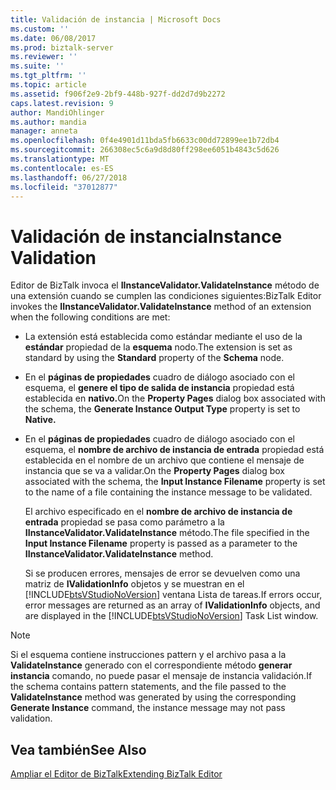 ```yaml
---
title: Validación de instancia | Microsoft Docs
ms.custom: ''
ms.date: 06/08/2017
ms.prod: biztalk-server
ms.reviewer: ''
ms.suite: ''
ms.tgt_pltfrm: ''
ms.topic: article
ms.assetid: f906f2e9-2bf9-448b-927f-dd2d7d9b2272
caps.latest.revision: 9
author: MandiOhlinger
ms.author: mandia
manager: anneta
ms.openlocfilehash: 0f4e4901d11bda5fb6633c00dd72899ee1b72db4
ms.sourcegitcommit: 266308ec5c6a9d8d80ff298ee6051b4843c5d626
ms.translationtype: MT
ms.contentlocale: es-ES
ms.lasthandoff: 06/27/2018
ms.locfileid: "37012877"
---
```

# <a name="instance-validation"></a><span data-ttu-id="b128a-102">Validación de instancia</span><span class="sxs-lookup"><span data-stu-id="b128a-102">Instance Validation</span></span>
<span data-ttu-id="b128a-103">Editor de BizTalk invoca el **IInstanceValidator.ValidateInstance** método de una extensión cuando se cumplen las condiciones siguientes:</span><span class="sxs-lookup"><span data-stu-id="b128a-103">BizTalk Editor invokes the **IInstanceValidator.ValidateInstance** method of an extension when the following conditions are met:</span></span>  
  
- <span data-ttu-id="b128a-104">La extensión está establecida como estándar mediante el uso de la **estándar** propiedad de la **esquema** nodo.</span><span class="sxs-lookup"><span data-stu-id="b128a-104">The extension is set as standard by using the **Standard** property of the **Schema** node.</span></span>  
  
- <span data-ttu-id="b128a-105">En el **páginas de propiedades** cuadro de diálogo asociado con el esquema, el **genere el tipo de salida de instancia** propiedad está establecida en **nativo.**</span><span class="sxs-lookup"><span data-stu-id="b128a-105">On the **Property Pages** dialog box associated with the schema, the **Generate Instance Output Type** property is set to **Native.**</span></span>  
  
- <span data-ttu-id="b128a-106">En el **páginas de propiedades** cuadro de diálogo asociado con el esquema, el **nombre de archivo de instancia de entrada** propiedad está establecida en el nombre de un archivo que contiene el mensaje de instancia que se va a validar.</span><span class="sxs-lookup"><span data-stu-id="b128a-106">On the **Property Pages** dialog box associated with the schema, the **Input Instance Filename** property is set to the name of a file containing the instance message to be validated.</span></span>  
  
  <span data-ttu-id="b128a-107">El archivo especificado en el **nombre de archivo de instancia de entrada** propiedad se pasa como parámetro a la **IInstanceValidator.ValidateInstance** método.</span><span class="sxs-lookup"><span data-stu-id="b128a-107">The file specified in the **Input Instance Filename** property is passed as a parameter to the **IInstanceValidator.ValidateInstance** method.</span></span>  
  
  <span data-ttu-id="b128a-108">Si se producen errores, mensajes de error se devuelven como una matriz de **IValidationInfo** objetos y se muestran en el [!INCLUDE[btsVStudioNoVersion](../includes/btsvstudionoversion-md.md)] ventana Lista de tareas.</span><span class="sxs-lookup"><span data-stu-id="b128a-108">If errors occur, error messages are returned as an array of **IValidationInfo** objects, and are displayed in the [!INCLUDE[btsVStudioNoVersion](../includes/btsvstudionoversion-md.md)] Task List window.</span></span>  
  
> [!NOTE]
>  <span data-ttu-id="b128a-109">Si el esquema contiene instrucciones pattern y el archivo pasa a la **ValidateInstance** generado con el correspondiente método **generar instancia** comando, no puede pasar el mensaje de instancia validación.</span><span class="sxs-lookup"><span data-stu-id="b128a-109">If the schema contains pattern statements, and the file passed to the **ValidateInstance** method was generated by using the corresponding **Generate Instance** command, the instance message may not pass validation.</span></span>  
  
## <a name="see-also"></a><span data-ttu-id="b128a-110">Vea también</span><span class="sxs-lookup"><span data-stu-id="b128a-110">See Also</span></span>  
 [<span data-ttu-id="b128a-111">Ampliar el Editor de BizTalk</span><span class="sxs-lookup"><span data-stu-id="b128a-111">Extending BizTalk Editor</span></span>](../core/extending-biztalk-editor.md)